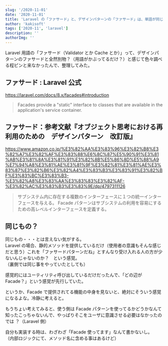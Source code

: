 ```yaml
---
slug: '/2020-11-01'
date: '2020-11-01'
title: 'Laravel の「ファサード」と、デザインパターンの「ファサード」は、単語が同じなだけで全然別のもの？'
author: 'kakisoft'
tags: ['2020-11', 'laravel']
description: ''
authorImg: ''
---
```


Laravel 用語の「ファサード（Validator とか Cache とか）」って、デザインパターンのファサードと全然別物？（用語がかぶってるだけ？）と感じて色々調べる程ピンと来なかったんで、整理してみた。

## ファサード : Laravel 公式

<https://laravel.com/docs/8.x/facades#introduction>

> Facades provide a "static" interface to classes that are available in the application's service container.

## ファサード：参考文献『オブジェクト思考における再利用のための　デザインパターン　改訂版』

<https://www.amazon.co.jp/%E3%82%AA%E3%83%96%E3%82%B8%E3%82%A7%E3%82%AF%E3%83%88%E6%8C%87%E5%90%91%E3%81%AB%E3%81%8A%E3%81%91%E3%82%8B%E5%86%8D%E5%88%A9%E7%94%A8%E3%81%AE%E3%81%9F%E3%82%81%E3%81%AE%E3%83%87%E3%82%B6%E3%82%A4%E3%83%B3%E3%83%91%E3%82%BF%E3%83%BC%E3%83%B3-%E3%82%A8%E3%83%AA%E3%83%83%E3%82%AF-%E3%82%AC%E3%83%B3%E3%83%9E/dp/4797311126>

> サブシステム内に存在する複数のインターフェースに１つの統一インターフェースを与える。
> Facade パターンはサブシステムの利用を容易にするための高レベルインターフェースを定義する。

## 同じもの？

同じもの・・・とは言えない気がする。  
Laravel の場合、静的メソッドを提供しているだけ（使用者の意識もそんな感じだと思う）これを「ファサードパターンだね」とすんなり受け入れる人の方が少ないんじゃないのか？　という感覚。  
（裏側では同じ事をやっていたとしても）

感覚的にはユーティリティ呼び出しているだけだったんで、「どの辺が Facade？」という感覚が先行していた。

というか、Facade で提供されてる機能の中身を見ないと、絶対にそういう感覚になるよな。冷静に考えると。

もうちょい考えてみると、使う側は Facade パターンを使ってるかどうかなんて知ったこっちゃないんで、やっぱりそこをユーザに意識させる必要はなかったのでは ？（Laravel 側）

自分も実装する時は、わざわざ「Facade 使ってます」なんて書かないし。  
（内部ロジックにて、メソッド名に含める事はあるけど）
